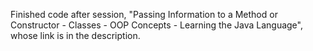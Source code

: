 Finished code after session, "Passing Information to a Method or Constructor - Classes - OOP Concepts - Learning the Java Language", whose link is in the description.
